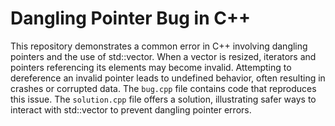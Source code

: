 # Dangling Pointer Bug in C++
This repository demonstrates a common error in C++ involving dangling pointers and the use of std::vector.  When a vector is resized, iterators and pointers referencing its elements may become invalid. Attempting to dereference an invalid pointer leads to undefined behavior, often resulting in crashes or corrupted data. 
The `bug.cpp` file contains code that reproduces this issue. The `solution.cpp` file offers a solution, illustrating safer ways to interact with std::vector to prevent dangling pointer errors.